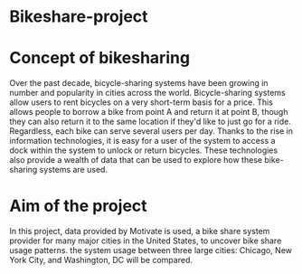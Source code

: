 # Bikeshare-project
# Concept of bikesharing
Over the past decade, bicycle-sharing systems have been growing in number and popularity in cities across the world.
Bicycle-sharing systems allow users to rent bicycles on a very short-term basis for a price. This allows people to borrow a bike from point A
and return it at point B, though they can also return it to the same location if they'd like to just go for a ride.
Regardless, each bike can serve several users per day.
Thanks to the rise in information technologies, it is easy for a user of the system to access a dock within the system to unlock or return bicycles.
These technologies also provide a wealth of data that can be used to explore how these bike-sharing systems are used.
# Aim of the project
In this project, data provided by Motivate is used, a bike share system provider for many major cities in the United States,
to uncover bike share usage patterns. the system usage between three large cities: Chicago, New York City, and Washington, DC will be compared.
